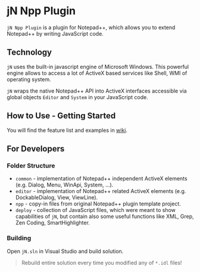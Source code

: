 # jN Npp Plugin

`jN Npp Plugin` is a plugin for Notepad++, which allows you to extend Notepad++ by writing JavaScript code.

## Technology

`jN` uses the built-in javascript engine of Microsoft Windows. This powerful engine allows to access a lot of ActiveX based
services like Shell, WMI of operating system.

`jN` wraps the native Notepad++ API into ActiveX interfaces accessible via global objects `Editor` and `System` in your JavaScript code.

## How to Use - Getting Started

You will find the feature list and examples in [wiki](https://github.com/sieukrem/jn-npp-plugin/wiki).

## For Developers

### Folder Structure

- `common` - implementation of Notepad++ independent ActiveX elements (e.g. Dialog, Menu, WinApi, System, ...).
- `editor` - implementation of Notepad++ related ActiveX elements (e.g. DockableDialog, View, ViewLine).
- `npp` - copy-in files from original Notepad++ plugin template project.
- `deploy` - collection of JavaScript files, which were meant to show capabilities of `jN`, but contain also some useful functions like XML, Grep, Zen Coding, SmartHighlighter. 

### Building

Open `jN.sln` in Visual Studio and build solution.

> Rebuild entire solution every time you modified any of `*.idl` files!
